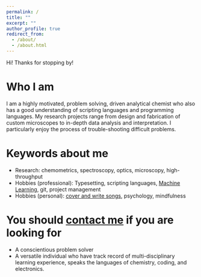 ```yaml
---
permalink: /
title: ""
excerpt: ""
author_profile: true
redirect_from: 
  - /about/
  - /about.html
---
```


Hi! Thanks for stopping by! 

# Who I am

I am a highly motivated, problem solving, driven analytical chemist who also has a good understanding of scripting languages and programming languages. My research projects range from design and fabrication of custom microscopes to in-depth data analysis and interpretation. I particularly enjoy the process of trouble-shooting difficult problems.

# Keywords about me

- Research: chemometrics, spectroscopy, optics, microscopy, high-throughput
- Hobbies (professional): Typesetting, scripting languages, [Machine Learning](https://github.itap.purdue.edu/Simpson-Laboratory-for-Nonlinear-Optics/GALDA-public), git, project management
- Hobbies (personal): [cover and write songs](https://www.instagram.com/yliu0593/), psychology, mindfulness





# You should [contact me](mailto:yliu0593@gmail.com) if you are looking for

- A conscientious problem solver 
- A versatile individual who have track record of multi-disciplinary learning experience, speaks the languages of chemistry, coding, and electronics. 

